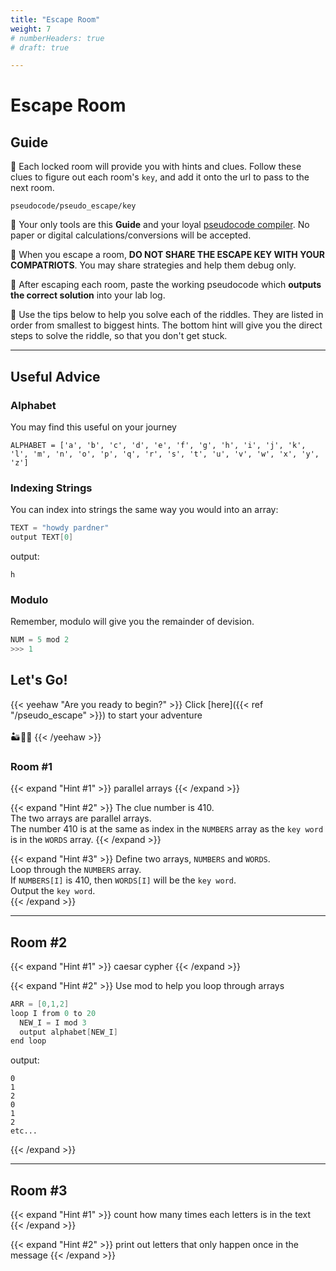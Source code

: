 ```yaml
---
title: "Escape Room"
weight: 7
# numberHeaders: true
# draft: true

---
```


# Escape Room

## Guide

🤠 Each locked room will provide you with hints and clues. Follow these clues to figure out each room's `key`, and add it onto the url to pass to the next room.    

```shell
pseudocode/pseudo_escape/key
```


🤠 Your only tools are this **Guide** and your loyal [pseudocode compiler](http://ibcomp.fis.edu/pseudocode/pcode.html). No paper or digital calculations/conversions will be accepted.   

🤠 When you escape a room, **DO NOT SHARE THE ESCAPE KEY WITH YOUR COMPATRIOTS**. You may share strategies and help them debug only.     

🤠 After escaping each room, paste the working pseudocode which **outputs the correct solution** into your lab log.

🤠 Use the tips below to help you solve each of the riddles. They are listed in order from smallest to biggest hints. The bottom hint will give you the direct steps to solve the riddle, so that you don't get stuck.

---

## Useful Advice

### Alphabet
You may find this useful on your journey
```shell
ALPHABET = ['a', 'b', 'c', 'd', 'e', 'f', 'g', 'h', 'i', 'j', 'k', 'l', 'm', 'n', 'o', 'p', 'q', 'r', 's', 't', 'u', 'v', 'w', 'x', 'y', 'z']
```

### Indexing Strings
You can index into strings the same way you would into an array:
```java
TEXT = "howdy pardner"
output TEXT[0]
```
output:
```shell
h
```

### Modulo

Remember, modulo will give you the remainder of devision. 
```java
NUM = 5 mod 2
>>> 1
```


## Let's Go!
{{< yeehaw "Are you ready to begin?" >}}
 Click [here]({{< ref "/pseudo_escape" >}}) to start your adventure
 <br>
 <br>
 🏜🐄🌵
{{< /yeehaw >}}

### Room #1

{{< expand "Hint #1" >}}
parallel arrays
{{< /expand >}}

{{< expand "Hint #2" >}}
The clue number is 410.     
The two arrays are parallel arrays.    
The number 410 is at the same as index in the `NUMBERS` array as the `key word` is in the `WORDS` array.
{{< /expand >}}

{{< expand "Hint #3" >}}
Define two arrays, `NUMBERS` and `WORDS`.   
Loop through the `NUMBERS` array.   
If `NUMBERS[I]` is 410, then `WORDS[I]` will be the `key word`.    
Output the `key word`.   
{{< /expand >}}

---

## Room #2

{{< expand "Hint #1" >}}
caesar cypher
{{< /expand >}}


{{< expand "Hint #2" >}}
Use mod to help you loop through arrays
```java
ARR = [0,1,2]
loop I from 0 to 20
  NEW_I = I mod 3
  output alphabet[NEW_I]
end loop
```
output:
```shell
0
1
2
0
1
2
etc...
```
{{< /expand >}}

---

## Room #3

{{< expand "Hint #1" >}}
count how many times each letters is in the text
{{< /expand >}}

{{< expand "Hint #2" >}}
print out letters that only happen once in the message
{{< /expand >}}
